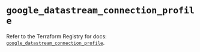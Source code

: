 # `google_datastream_connection_profile`

Refer to the Terraform Registry for docs: [`google_datastream_connection_profile`](https://registry.terraform.io/providers/hashicorp/google/6.4.0/docs/resources/datastream_connection_profile).
